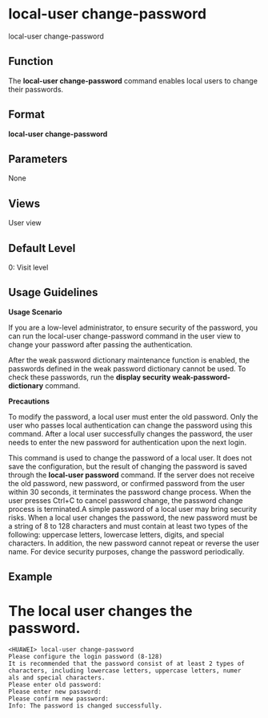 local-user change-password
==========================

local-user change-password

Function
--------

The **local-user change-password** command enables local users to change their passwords.



Format
------

**local-user change-password**



Parameters
----------

None


Views
-----

User view



Default Level
-------------

0: Visit level



Usage Guidelines
----------------

**Usage Scenario**

If you are a low-level administrator, to ensure security of the password, you can run the local-user change-password command in the user view to change your password after passing the authentication.

After the weak password dictionary maintenance function is enabled, the passwords defined in the weak password dictionary cannot be used. To check these passwords, run the
**display security weak-password-dictionary** command.

**Precautions**

To modify the password, a local user must enter the old password. Only the user who passes local authentication can change the password using this command. After a local user successfully changes the password, the user needs to enter the new password for authentication upon the next login.

This command is used to change the password of a local user. It does not save the configuration, but the result of changing the password is saved through the
**local-user password** command. If the server does not receive the old password, new password, or confirmed password from the user within 30 seconds, it terminates the password change process. When the user presses Ctrl+C to cancel password change, the password change process is terminated.A simple password of a local user may bring security risks. When a local user changes the password, the new password must be a string of 8 to 128 characters and must contain at least two types of the following: uppercase letters, lowercase letters, digits, and special characters. In addition, the new password cannot repeat or reverse the user name. For device security purposes, change the password periodically.

Example
-------

# The local user changes the password.
```
<HUAWEI> local-user change-password
Please configure the login password (8-128)
It is recommended that the password consist of at least 2 types of characters, including lowercase letters, uppercase letters, numer
als and special characters. 
Please enter old password: 
Please enter new password: 
Please confirm new password: 
Info: The password is changed successfully.

```